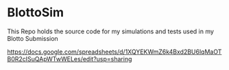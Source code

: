 # BlottoSim

This Repo holds the source code for my simulations and tests used in my Blotto Submission

https://docs.google.com/spreadsheets/d/1XQYEKWmZ6k4Bxd2BU6lqMaOTB0R2cISuQApWTwWELes/edit?usp=sharing
